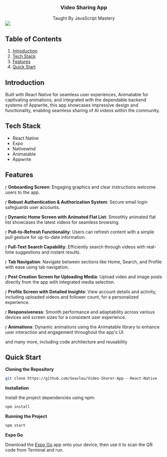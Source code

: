<div align="center">
<h3 align="center">Video Sharing App</h3>
<div align="center">
   Taught By JavaScript Mastery
</div>
</div>

   <img src="https://github.com/user-attachments/assets/6f999c83-f0e9-40ee-b2ef-ed9d468623a4">

## <a name="table">Table of Contents</a>

1. [Introduction](#introduction)
2. [Tech Stack](#tech-stack)
3. [Features](#features)
4. [Quick Start](#quick-start)


## <a name="introduction">Introduction</a>

Built with React Native for seamless user experiences, Animatable for captivating animations, and integrated with the dependable backend systems of Appwrite,
this app showcases impressive design and functionality, enabling seamless sharing of AI videos within the community.

## <a name="tech-stack">Tech Stack</a>

- React Native
- Expo
- Nativewind
- Animatable
- Appwrite

## <a name="features">Features</a>

 **Onboarding Screen**: Engaging graphics and clear instructions welcome users to the app.

 **Robust Authentication & Authorization System**: Secure email login safeguards user accounts.

 **Dynamic Home Screen with Animated Flat List**: Smoothly animated flat list showcases the latest videos for seamless browsing.

 **Pull-to-Refresh Functionality**: Users can refresh content with a simple pull gesture for up-to-date information.

 **Full-Text Search Capability**: Efficiently search through videos with real-time suggestions and instant results.

 **Tab Navigation**: Navigate between sections like Home, Search, and Profile with ease using tab navigation.

 **Post Creation Screen for Uploading Media**: Upload video and image posts directly from the app with integrated media selection.

 **Profile Screen with Detailed Insights**: View account details and activity, including uploaded videos and follower count, for a personalized experience.

 **Responsiveness**: Smooth performance and adaptability across various devices and screen sizes for a consistent user experience.

 **Animations**: Dynamic animations using the Animatable library to enhance user interaction and engagement throughout the app's UI.

and many more, including code architecture and reusability

## <a name="quick-start">Quick Start</a>


**Cloning the Repository**

```bash
git clone https://github.com/Seavleu/Video-Sharer-App---React-Native

```

**Installation**

Install the project dependencies using npm:

```bash
npm install
```

**Running the Project**

```bash
npm start
```

**Expo Go**

Download the [Expo Go](https://expo.dev/go) app onto your device, then use it to scan the QR code from Terminal and run.
